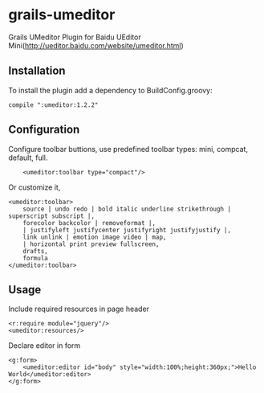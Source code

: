 grails-umeditor
==============

Grails UMeditor Plugin for Baidu UEditor Mini(http://ueditor.baidu.com/website/umeditor.html)


## Installation

To install the plugin add a dependency to BuildConfig.groovy:
~~~~~~~~~~~
compile ":umeditor:1.2.2"
~~~~~~~~~~~

## Configuration

Configure toolbar buttions, use predefined toolbar types: mini, compcat, default, full.

~~~~~~~~~~~
    <umeditor:toolbar type="compact"/>
~~~~~~~~~~~

Or customize it, 

~~~~~~~~~~~
<umeditor:toolbar>
    source | undo redo | bold italic underline strikethrough | superscript subscript |,
    forecolor backcolor | removeformat |,
    | justifyleft justifycenter justifyright justifyjustify |,
    link unlink | emotion image video | map,
    | horizontal print preview fullscreen,
    drafts,
    formula
</umeditor:toolbar>
~~~~~~~~~~~

## Usage

Include required resources in page header

~~~~~~~~~~~
<r:require module="jquery"/>
<umeditor:resources/>
~~~~~~~~~~~

Declare editor in form
~~~~~~~~~~~
<g:form>
    <umeditor:editor id="body" style="width:100%;height:360px;">Hello World</umeditor:editor>
</g:form>
~~~~~~~~~~~

